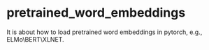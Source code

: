 # pretrained_word_embeddings
It is about how to load pretrained word embeddings in pytorch, e.g., ELMo\BERT\XLNET.
